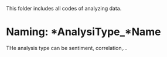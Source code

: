 This folder includes all codes of analyzing data.
# Naming: *AnalysiType_*Name
THe analysis type can be sentiment, correlation,... 
